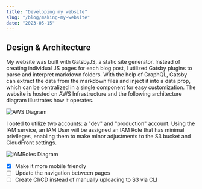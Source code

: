 ```yaml
---
title: "Developing my website"
slug: "/blog/making-my-website"
date: "2023-05-15"
---
```


## Design & Architecture

My website was built with GatsbyJS, a static site generator. Instead of creating individual JS pages for each blog post, I utilized Gatsby plugins to parse and interpret markdown folders. With the help of GraphQL, Gatsby can extract the data from the markdown files and inject it into a data prop, which can be centralized in a single component for easy customization. The website is hosted on AWS Infrastructure and the following architecture diagram illustrates how it operates.

![AWS Diagram](https://s3.ap-southeast-2.amazonaws.com/mattmitiaguin.com/src/blog/webpagearchitecture_50.png)

 I opted to utilize two accounts: a "dev" and "production" account. Using the IAM service, an IAM User will be assigned an IAM Role that has minimal privileges, enabling them to make minor adjustments to the S3 bucket and CloudFront settings.

![IAMRoles Diagram](https://s3.ap-southeast-2.amazonaws.com/mattmitiaguin.com/src/blog/images/iamroles.png)

- [x] Make it more mobile friendly
- [ ] Update the navigation between pages
- [ ] Create CI/CD instead of manually uploading to S3 via CLI
